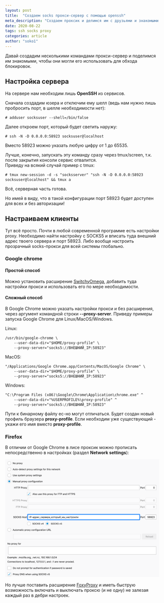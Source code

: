 ```yaml
---
layout: post
title:  "Создаем socks прокси-сервер с помощью openssh"
meta_description: "Создаем проксик и делимся им с друзьями и знакомыми для обхода блокировок"
date: 2020-08-22
tags: ssh socks proxy
categories: article
author: "soko1"
---
```



Давай создадим несколькими командами прокси-сервер и поделимся им знакомыми, чтобы они могли его использовать для обхода блокировок.

## Настройка сервера

На сервере нам необходим лишь **OpenSSH** из сервисов. 

Сначала создадим юзера и отключим ему шелл (ведь нам нужно лишь пробросить порт, в шелле необходимости нет):

```
# adduser socksuser --shell=/bin/false
```

Далее откроем порт, который будет светить наружу: 

```
# ssh -N -D 0.0.0.0:58923 socksuser@localhost
```

Вместо 58923 можно указать любую цифру от 1 до 65535.

Лучше, конечно, запускать эту команду сразу через tmux/screen, т.к. после закрытия консоли сервис отвалится. <br>
Приведу на всякий случай пример с tmux:

```
# tmux new-session -d -s "socksserver" "ssh -N -D 0.0.0.0:58923 socksuser@localhost" && tmux a
```

Всё, серверная часть готова. 

Но имей в виду, что в такой конфигурации порт 58923 будет доступен для всех и без авторизации!

## Настраиваем клиенты

Тут всё просто. Почти в любой современной программе есть настройки proxy. Необходимо найти настройку с SOCKS5 и вписать туда внешний адрес твоего сервера и порт 58923. Либо вообще настроить прозрачный socks-прокси для всей системы глобально.


### Google chrome 

#### Простой способ

Можно установить расширение [SwitchyOmega](https://chrome.google.com/webstore/detail/proxy-switchyomega/padekgcemlokbadohgkifijomclgjgif), добавить туда настройки прокси и использовать его по мере необходимости.

#### Сложный способ

В Google Chrome можно указать настройки прокси и без расширения, через аргумент командной строки **--proxy-server**. Приведу примеры запуска Google Chrome для Linux/MacOS/Windows.

Linux:

```
/usr/bin/google-chrome \
    --user-data-dir="$HOME/proxy-profile" \
    --proxy-server="socks5://ВНЕШНИЙ_IP:58923"
```

MacOS:

```
"/Applications/Google Chrome.app/Contents/MacOS/Google Chrome" \
    --user-data-dir="$HOME/proxy-profile" \
    --proxy-server="socks5://ВНЕШНИЙ_IP:58923"
```

Windows:

```
"C:\Program Files (x86)\Google\Chrome\Application\chrome.exe" ^
    --user-data-dir="%USERPROFILE%\proxy-profile" ^
    --proxy-server="socks5://ВНЕШНИЙ_IP:58923"
```

Пути к бинарному файлу ес-но могут отличаться. Будет создан новый профиль браузера **proxy-profile**. Если необходим уже существующий - укажи его имя вместо **proxy-profile**.


### Firefox

В отличии от Google Chrome в лисе проксик можно прописать непосредственно в настройках (раздел **Network settings**):

<img src="/uploads/firefox_socks_proxy.png">

Но лучше поставить расширение [FoxyProxy](https://addons.mozilla.org/ru/firefox/addon/foxyproxy-standard/) и иметь быструю возможность включать и выключать проксю (и не одну) не залезая каждый раз в дебри настроек.